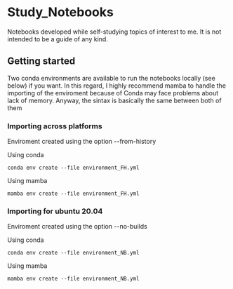 # Study_Notebooks
Notebooks developed while self-studying topics of interest to me. It is not intended to be a guide of any kind.

## Getting started

Two conda environments are available to run the notebooks locally (see below) if you want. In this regard, I highly recommend mamba to handle the importing of the enviroment because of Conda may face problems about lack of memory. Anyway, the sintax is basically the same between both of them

### Importing across platforms 

Enviroment created using the option --from-history

Using conda

	conda env create --file environment_FH.yml
		
Using mamba

	mamba env create --file environment_FH.yml

### Importing for ubuntu 20.04

Enviroment created using the option --no-builds

Using conda

    conda env create --file environment_NB.yml

Using mamba

    mamba env create --file environment_NB.yml
